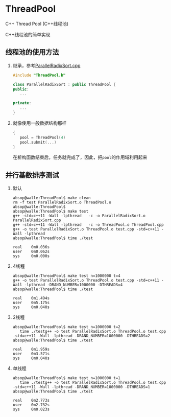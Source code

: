 # ThreadPool
C++ Thread Pool (C++线程池)

C++线程池的简单实现


## 线程池的使用方法
1. 继承，参考[ParallelRadixSort.cpp](ParallelRadixSort.cpp)
   ```cpp
   #include "ThreadPool.h"

   class ParallelRadixSort : public ThreadPool {
   public:
      ...

   private:
      ...
   }

   ```

2. 就像使用一般数据结构那样
   ```cpp
   {
      pool = ThreadPool(4)
      pool.submit(...)
   }
   ```
   在析构函数结束后，任务就完成了，因此，把`pool`的作用域利用起来



## 并行基数排序测试
1. 默认
   ```shell
   absop@walle:ThreadPool$ make clean
   rm -f test ParallelRadixSort.o ThreadPool.o
   absop@walle:ThreadPool$
   absop@walle:ThreadPool$ make test
   g++ -std=c++11 -Wall -lpthread   -c -o ParallelRadixSort.o ParallelRadixSort.cpp
   g++ -std=c++11 -Wall -lpthread   -c -o ThreadPool.o ThreadPool.cpp
   g++ -o test ParallelRadixSort.o ThreadPool.o test.cpp -std=c++11 -Wall -lpthread
   absop@walle:ThreadPool$ time ./test

   real    0m0.036s
   user    0m0.062s
   sys     0m0.000s
   ```

2. 4线程
   ```shell
   absop@walle:ThreadPool$ make test n=1000000 t=4
   g++ -o test ParallelRadixSort.o ThreadPool.o test.cpp -std=c++11 -Wall -lpthread -DRAND_NUMBER=1000000 -DTHREADS=4
   absop@walle:ThreadPool$ time ./test

   real    0m1.494s
   user    0m5.175s
   sys     0m0.040s
   ```

3. 2线程
   ```shell
   absop@walle:ThreadPool$ make test n=1000000 t=2
      time ./testg++ -o test ParallelRadixSort.o ThreadPool.o test.cpp -std=c++11 -Wall -lpthread -DRAND_NUMBER=1000000 -DTHREADS=2
   absop@walle:ThreadPool$ time ./test

   real    0m1.959s
   user    0m3.571s
   sys     0m0.040s
   ```

4. 单线程
   ```shell
   absop@walle:ThreadPool$ make test n=1000000 t=1
      time ./testg++ -o test ParallelRadixSort.o ThreadPool.o test.cpp -std=c++11 -Wall -lpthread -DRAND_NUMBER=1000000 -DTHREADS=1
   absop@walle:ThreadPool$ time ./test

   real    0m2.773s
   user    0m2.732s
   sys     0m0.023s
   ```
